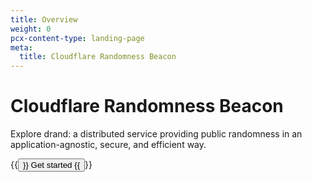 ```yaml
---
title: Overview
weight: 0
pcx-content-type: landing-page
meta:
  title: Cloudflare Randomness Beacon
---
```


# Cloudflare Randomness Beacon

<ContentColumn>

Explore drand: a distributed service providing public randomness in an application-agnostic, secure, and efficient way.

<p>
  {{<button type="primary" href="/about">}}
    Get started
  {{</button>}}
</p>

</ContentColumn>